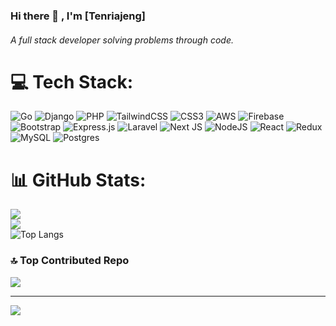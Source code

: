 <h3>Hi there 👋 , I'm [Tenriajeng]</h1>
<h6>A full stack developer solving problems through code.</h3>
  
# 💻 Tech Stack:
![Go](https://img.shields.io/badge/go-%2300ADD8.svg?style=for-the-badge&logo=go&logoColor=white) ![Django](https://img.shields.io/badge/django-%23092E20.svg?style=for-the-badge&logo=django&logoColor=white) ![PHP](https://img.shields.io/badge/php-%23777BB4.svg?style=for-the-badge&logo=php&logoColor=white) ![TailwindCSS](https://img.shields.io/badge/tailwindcss-%2338B2AC.svg?style=for-the-badge&logo=tailwind-css&logoColor=white) ![CSS3](https://img.shields.io/badge/css3-%231572B6.svg?style=for-the-badge&logo=css3&logoColor=white) ![AWS](https://img.shields.io/badge/AWS-%23FF9900.svg?style=for-the-badge&logo=amazon-aws&logoColor=white) ![Firebase](https://img.shields.io/badge/firebase-%23039BE5.svg?style=for-the-badge&logo=firebase) ![Bootstrap](https://img.shields.io/badge/bootstrap-%238511FA.svg?style=for-the-badge&logo=bootstrap&logoColor=white) ![Express.js](https://img.shields.io/badge/express.js-%23404d59.svg?style=for-the-badge&logo=express&logoColor=%2361DAFB) ![Laravel](https://img.shields.io/badge/laravel-%23FF2D20.svg?style=for-the-badge&logo=laravel&logoColor=white) ![Next JS](https://img.shields.io/badge/Next-black?style=for-the-badge&logo=next.js&logoColor=white) ![NodeJS](https://img.shields.io/badge/node.js-6DA55F?style=for-the-badge&logo=node.js&logoColor=white) ![React](https://img.shields.io/badge/react-%2320232a.svg?style=for-the-badge&logo=react&logoColor=%2361DAFB) ![Redux](https://img.shields.io/badge/redux-%23593d88.svg?style=for-the-badge&logo=redux&logoColor=white) ![MySQL](https://img.shields.io/badge/mysql-4479A1.svg?style=for-the-badge&logo=mysql&logoColor=white) ![Postgres](https://img.shields.io/badge/postgres-%23316192.svg?style=for-the-badge&logo=postgresql&logoColor=white)
# 📊 GitHub Stats:
![](https://github-readme-stats.vercel.app/api?username=tenriajeng&theme=dark&hide_border=true&include_all_commits=false&count_private=false)<br/>
![](https://github-readme-streak-stats.herokuapp.com/?user=tenriajeng&theme=dark&hide_border=true)<br/>
![Top Langs](https://github-readme-stats.vercel.app/api/top-langs/?username=tenriajeng&theme=dark&hide_border=true&include_all_commits=false&count_private=false&layout=compact&hide=php,css,html,blade,javascript,hack)

### 🔝 Top Contributed Repo
![](https://github-contributor-stats.vercel.app/api?username=tenriajeng&limit=5&theme=dark&combine_all_yearly_contributions=true)

---
[![](https://visitcount.itsvg.in/api?id=tenriajeng&icon=0&color=0)](https://visitcount.itsvg.in)

<!-- Proudly created with GPRM ( https://gprm.itsvg.in ) -->

